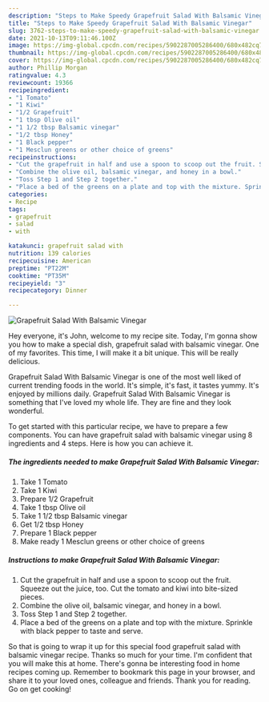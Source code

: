 ```yaml
---
description: "Steps to Make Speedy Grapefruit Salad With Balsamic Vinegar"
title: "Steps to Make Speedy Grapefruit Salad With Balsamic Vinegar"
slug: 3762-steps-to-make-speedy-grapefruit-salad-with-balsamic-vinegar
date: 2021-10-13T09:11:46.100Z
image: https://img-global.cpcdn.com/recipes/5902287005286400/680x482cq70/grapefruit-salad-with-balsamic-vinegar-recipe-main-photo.jpg
thumbnail: https://img-global.cpcdn.com/recipes/5902287005286400/680x482cq70/grapefruit-salad-with-balsamic-vinegar-recipe-main-photo.jpg
cover: https://img-global.cpcdn.com/recipes/5902287005286400/680x482cq70/grapefruit-salad-with-balsamic-vinegar-recipe-main-photo.jpg
author: Phillip Morgan
ratingvalue: 4.3
reviewcount: 19366
recipeingredient:
- "1 Tomato"
- "1 Kiwi"
- "1/2 Grapefruit"
- "1 tbsp Olive oil"
- "1 1/2 tbsp Balsamic vinegar"
- "1/2 tbsp Honey"
- "1 Black pepper"
- "1 Mesclun greens or other choice of greens"
recipeinstructions:
- "Cut the grapefruit in half and use a spoon to scoop out the fruit. Squeeze out the juice, too. Cut the tomato and kiwi into bite-sized pieces."
- "Combine the olive oil, balsamic vinegar, and honey in a bowl."
- "Toss Step 1 and Step 2 together."
- "Place a bed of the greens on a plate and top with the mixture. Sprinkle with black pepper to taste and serve."
categories:
- Recipe
tags:
- grapefruit
- salad
- with

katakunci: grapefruit salad with 
nutrition: 139 calories
recipecuisine: American
preptime: "PT22M"
cooktime: "PT35M"
recipeyield: "3"
recipecategory: Dinner

---
```



![Grapefruit Salad With Balsamic Vinegar](https://img-global.cpcdn.com/recipes/5902287005286400/680x482cq70/grapefruit-salad-with-balsamic-vinegar-recipe-main-photo.jpg)

Hey everyone, it's John, welcome to my recipe site. Today, I'm gonna show you how to make a special dish, grapefruit salad with balsamic vinegar. One of my favorites. This time, I will make it a bit unique. This will be really delicious.



Grapefruit Salad With Balsamic Vinegar is one of the most well liked of current trending foods in the world. It's simple, it's fast, it tastes yummy. It's enjoyed by millions daily. Grapefruit Salad With Balsamic Vinegar is something that I've loved my whole life. They are fine and they look wonderful.


To get started with this particular recipe, we have to prepare a few components. You can have grapefruit salad with balsamic vinegar using 8 ingredients and 4 steps. Here is how you can achieve it.

<!--inarticleads1-->

##### The ingredients needed to make Grapefruit Salad With Balsamic Vinegar:

1. Take 1 Tomato
1. Take 1 Kiwi
1. Prepare 1/2 Grapefruit
1. Take 1 tbsp Olive oil
1. Take 1 1/2 tbsp Balsamic vinegar
1. Get 1/2 tbsp Honey
1. Prepare 1 Black pepper
1. Make ready 1 Mesclun greens or other choice of greens




<!--inarticleads2-->

##### Instructions to make Grapefruit Salad With Balsamic Vinegar:

1. Cut the grapefruit in half and use a spoon to scoop out the fruit. Squeeze out the juice, too. Cut the tomato and kiwi into bite-sized pieces.
1. Combine the olive oil, balsamic vinegar, and honey in a bowl.
1. Toss Step 1 and Step 2 together.
1. Place a bed of the greens on a plate and top with the mixture. Sprinkle with black pepper to taste and serve.




So that is going to wrap it up for this special food grapefruit salad with balsamic vinegar recipe. Thanks so much for your time. I'm confident that you will make this at home. There's gonna be interesting food in home recipes coming up. Remember to bookmark this page in your browser, and share it to your loved ones, colleague and friends. Thank you for reading. Go on get cooking!
